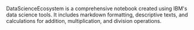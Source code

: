 DataScienceEcosystem is a comprehensive notebook created using IBM's data science tools.
It includes markdown formatting, descriptive texts, and calculations for addition, multiplication, and division operations.

